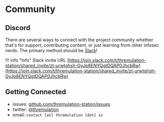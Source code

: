 # Community

## Discord
There are several ways to connect with the project community whether that's for support, contributing content, or just learning from other infosec nerds. The primary method should be [Slack](https://join.slack.com/t/thremulation-station/shared_invite/zt-urwtghsh-GyJp8ENYQgtDQAP0JhcbRw)!

!!! info "Info"
    Slack invite URL [https://join.slack.com/t/thremulation-station/shared_invite/zt-urwtghsh-GyJp8ENYQgtDQAP0JhcbRw](https://join.slack.com/t/thremulation-station/shared_invite/zt-urwtghsh-GyJp8ENYQgtDQAP0JhcbRw)


## Getting Connected

- issues: [github.com/thremulation-station/issues](https://github.com/thremulation-station/thremulation-station/issues)
- twitter: [@thremulation](https://twitter.com/@thremulation)
- email: `contact [at] thremulation [dot] io`
